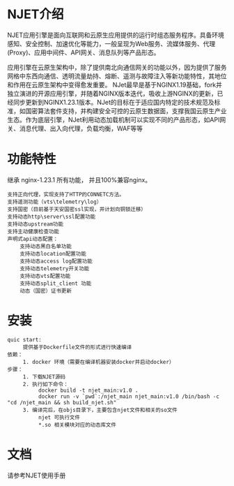 NJET介绍
============
NJET应用引擎是面向互联网和云原生应用提供的运行时组态服务程序。具备环境感知、安全控制、加速优化等能力，一般呈现为Web服务、流媒体服务、代理(Proxy)、应用中间件、API网关、消息队列等产品形态。
 
应用引擎在云原生架构中，除了提供南北向通信网关的功能以外，因为提供了服务网格中东西向通信、透明流量劫持、熔断、遥测与故障注入等新功能特性，其地位和作用在云原生架构中变得愈发重要。
NJet最早是基于NGINX1.19基础，fork并独立演进的开源应用引擎，并随着NGINX版本迭代，吸收上游NGINX的更新，已经同步更新到NGINX1.23.1版本。NJet的目标在于适应国内特定的技术规范及标准，如国密算法套件支持，并构建安全可控的云原生数据面，支撑我国云原生产业生态。作为底层引擎，NJet利用动态加载机制可以实现不同的产品形态，如API网关、消息代理、出入向代理，负载均衡，WAF等等


功能特性
========
继承 nginx-1.23.1 所有功能， 并且100%兼容nginx。
```
支持正向代理，实现支持了HTTP的CONNETC方法。
支持遥测功能（vts\telemetry\log）
支持国密（目前基于天安国密ssl实现，并计划向铜锁迁移）
支持动态http\server\ssl配置功能
支持动态upstream功能
支持主动健康检查功能
声明式api动态配置：
    支持动态黑白名单功能
    支持动态location配置功能
    支持动态access log配置功能
    支持动态telemetry开关功能
    支持动态vts配置功能
    支持动态split_client 功能
    动态（国密）证书更新
```


安装
============
```
quic start:
     提供基于Dockerfile文件的形式进行快速编译
依赖：
     1. docker 环境（需要在编译机器安装docker并启动docker）
步骤：    
     1. 下载NJET源码
     2. 执行如下命令：
          docker build -t njet_main:v1.0 .
          docker run -v `pwd`:/njet_main njet_main:v1.0 /bin/bash -c "cd /njet_main && sh build_njet.sh"
     3. 编译完后，在objs目录下，主要包含njet文件和相关的so文件
          njet 可执行文件
          *.so 相关模块对应的动态库文件

```

文档
=============
请参考NJET使用手册
